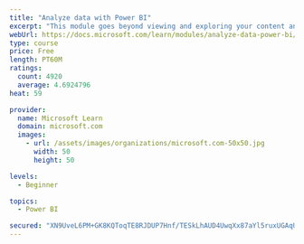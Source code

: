 ```yaml
---
title: "Analyze data with Power BI"
excerpt: "This module goes beyond viewing and exploring your content and explains how to interact with it by working with reports and dashboards to uncover and share new business insights."
webUrl: https://docs.microsoft.com/learn/modules/analyze-data-power-bi/
type: course
price: Free
length: PT60M
ratings:
  count: 4920
  average: 4.6924796
heat: 59

provider:
  name: Microsoft Learn
  domain: microsoft.com
  images:
    - url: /assets/images/organizations/microsoft.com-50x50.jpg
      width: 50
      height: 50

levels:
  - Beginner

topics:
  - Power BI

secured: "XN9UveL6PM+GK8KQToqTE8RJDUP7Hnf/TESkLhAUD4UwqXx87aYl5ruxUGAqUH1WauVzBUILje6n4DI4buYQr/n9uVyN8GAT9gMmcFPgmT2yctRyqxxvOzmBUKI6mE4+b6jpmK4HjeDu5qIALPss44PBcFAyl+iTQDjEuh22Zrx+2qPr594GOO2zilPzScZWfqEwWzcR7W2Vhca2mp8Kx+CA20nYcnYyZu6eddLahVCoqfBNSlrjemr2E8yz7yFKyuOQpk/ANG5SLaPKnSPZ109xtClHnGGohBGUVD4bN798kuw2SD74aFgIdD+XiGzLs34Ml4EJW5u1E9Tn1n9KRbl1wGDewvJnUs/5GNYaM2FkECW4H2ugqaldWU5LUpwHW1pMRZEkf2QHuTTGY6QvXb7JhxU515iYvfpjx9nIosI=;kc7yOYBbwPVFOta0db6skw=="
---
```


